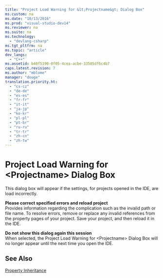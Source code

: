 ```yaml
---
title: "Project Load Warning for &lt;Projectname&gt; Dialog Box"
ms.custom: na
ms.date: "10/13/2016"
ms.prod: "visual-studio-dev14"
ms.reviewer: na
ms.suite: na
ms.technology: 
  - "devlang-csharp"
ms.tgt_pltfrm: na
ms.topic: "article"
dev_langs: 
  - "C++"
ms.assetid: b40f5190-0f05-4cea-acbe-33585df6c4b7
caps.latest.revision: 7
ms.author: "mblome"
manager: "douge"
translation.priority.ht: 
  - "cs-cz"
  - "de-de"
  - "es-es"
  - "fr-fr"
  - "it-it"
  - "ja-jp"
  - "ko-kr"
  - "pl-pl"
  - "pt-br"
  - "ru-ru"
  - "tr-tr"
  - "zh-cn"
  - "zh-tw"
---
```

# Project Load Warning for &lt;Projectname&gt; Dialog Box
This dialog box will appear if the settings, for projects opened in the IDE, are load incorrectly.  
  
 **Please correct specified errors and reload project**  
 Provides information regarding the complication such as the invalid path or file name. To resolve errors, remove or replace any invalid references from the property pages of your project. Save your project, and then reload it in the IDE.  
  
 **Do not show this dialog again this session**  
 When selected, the Project Load Warning for \<Projectname> Dialog Box will no longer appear until the next time you open the IDE.  
  
## See Also  
 [Property Inheritance](../misc/property-inheritance.md)
